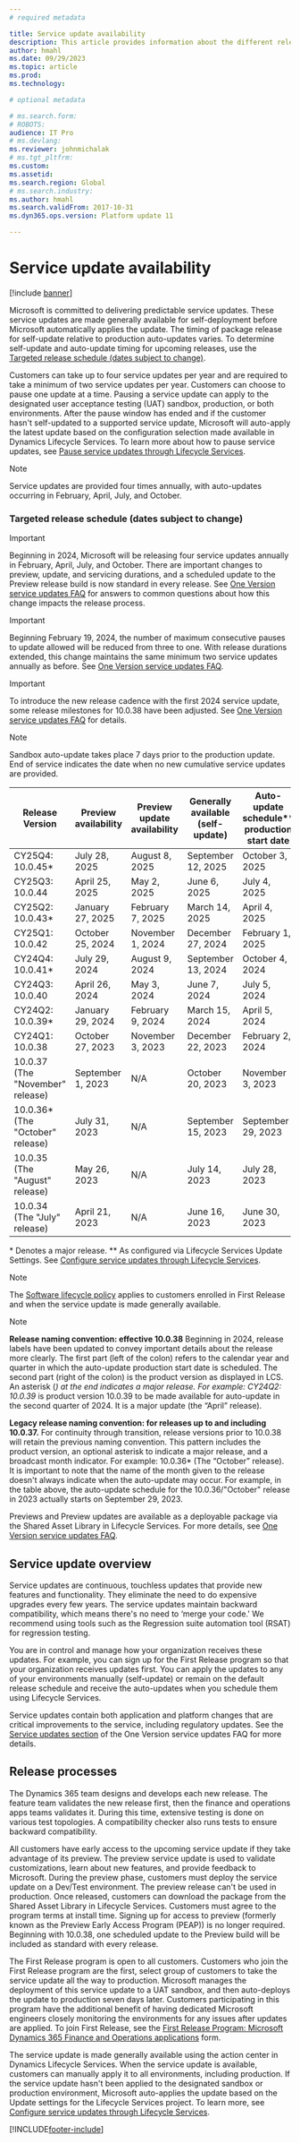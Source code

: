 ```yaml
---
# required metadata

title: Service update availability
description: This article provides information about the different release options.
author: hmahl
ms.date: 09/29/2023
ms.topic: article
ms.prod: 
ms.technology: 

# optional metadata

# ms.search.form: 
# ROBOTS: 
audience: IT Pro
# ms.devlang: 
ms.reviewer: johnmichalak
# ms.tgt_pltfrm: 
ms.custom: 
ms.assetid: 
ms.search.region: Global
# ms.search.industry: 
ms.author: hmahl
ms.search.validFrom: 2017-10-31
ms.dyn365.ops.version: Platform update 11

---
```


# Service update availability

[!include [banner](../includes/banner.md)]

Microsoft is committed to delivering predictable service updates. These service updates are made generally available for self-deployment before Microsoft automatically applies the update. The timing of package release for self-update relative to production auto-updates varies. To determine self-update and auto-update timing for upcoming releases, use the [Targeted release schedule (dates subject to change)](#targeted-release-schedule-dates-subject-to-change).

Customers can take up to four service updates per year and are required to take a minimum of two service updates per year. Customers can choose to pause one update at a time. Pausing a service update can apply to the designated user acceptance testing (UAT) sandbox, production, or both environments. After the pause window has ended and if the customer hasn't self-updated to a supported service update, Microsoft will auto-apply the latest update based on the configuration selection made available in Dynamics Lifecycle Services. To learn more about how to pause service updates, see [Pause service updates through Lifecycle Services](../../dev-itpro/lifecycle-services/pause-service-updates.md).

> [!NOTE] 
> Service updates are provided four times annually, with auto-updates occurring in February, April, July, and October.

### Targeted release schedule (dates subject to change)
> [!IMPORTANT]
> Beginning in 2024, Microsoft will be releasing four service updates annually in February, April, July, and October. There are important changes to preview, update, and servicing durations, and a scheduled update to the Preview release build is now standard in every release. See [One Version service updates FAQ](one-version.md) for answers to common questions about how this change impacts the release process.

> [!IMPORTANT]
> Beginning February 19, 2024, the number of maximum consecutive pauses to update allowed will be reduced from three to one. With release durations extended, this change maintains the same minimum two service updates annually as before. See [One Version service updates FAQ](one-version.md).

> [!IMPORTANT]
> To introduce the new release cadence with the first 2024 service update, some release milestones for 10.0.38 have been adjusted. See [One Version service updates FAQ](one-version.md) for details. 

> [!NOTE] 
> Sandbox auto-update takes place 7 days prior to the production update. End of service indicates the date when no new cumulative service updates are provided.

|	Release Version     |    Preview availability   |   Preview update availability   |   Generally available (self-update)   |   Auto-update schedule** production start date   |    End of service	  |
|---------------------|---------------------------|---------------------------------|---------------------------------------|--------------------------------------------------|---------------------|
|  CY25Q4: 10.0.45*   |         July 28, 2025     |     August 8, 2025              |                September 12, 2025     |                              October 3, 2025     |    October 20, 2025	|
|  CY25Q3: 10.0.44    |       April 25, 2025      |     May 2, 2025                 |                      June 6, 2025     |                                 July 4, 2025     |       July 21, 2025	|
|  CY25Q2: 10.0.43*   |      January 27, 2025     |     February 7, 2025            |                    March 14, 2025     |                                April 4, 2025     |   November 21, 2025	|
|  CY25Q1: 10.0.42    |      October 25, 2024     |     November 1, 2024            |                 December 27, 2024     |                             February 1, 2025     |   February 16, 2025	|
|  CY24Q4: 10.0.41*   |         July 29, 2024     |     August 9, 2024              |                September 13, 2024     |                              October 4, 2024     |    October 21, 2024	|
|  CY24Q3: 10.0.40    |        April 26, 2024     |     May 3, 2024                 |                      June 7, 2024     |                                 July 5, 2024     |       July 22, 2024	|
|  CY24Q2: 10.0.39*   |      January 29, 2024     |     February 9, 2024            |                    March 15, 2024     |                                April 5, 2024     |   November 22, 2024	|
|  CY24Q1: 10.0.38    |      October 27, 2023     |     November 3, 2023            |                 December 22, 2023     |                             February 2, 2024     |   February 18, 2024	|
|  10.0.37<br>(The "November" release)  | September 1, 2023  |        N/A           |                  October 20, 2023     |                             November 3, 2023     |      March 15, 2024	|
|  10.0.36\*<br>(The "October" release) | July 31, 2023      |        N/A           |                September 15, 2023     |                           September 29, 2023     |    January 12, 2024	|
|  10.0.35<br>(The "August" release)    | May 26, 2023       |        N/A           |                     July 14, 2023     |                                July 28, 2023     |    October 20, 2023	|
|  10.0.34<br>(The "July" release)      | April 21, 2023     |        N/A           |                     June 16, 2023     |                                June 30, 2023     |  September 15, 2023	|

\* Denotes a major release.
\** As configured via Lifecycle Services Update Settings. See [Configure service updates through Lifecycle Services](../../dev-itpro/lifecycle-services/configure-service-updates.md).
 
> [!NOTE]
> The [Software lifecycle policy](../../dev-itpro/migration-upgrade/versions-update-policy.md) applies to customers enrolled in First Release and when the service update is made generally available.

> [!Note]
> **Release naming convention: effective 10.0.38**
> Beginning in 2024, release labels have been updated to convey important details about the release more clearly. The first part (left of the colon) refers to the calendar year and quarter in which the auto-update production start date is scheduled. The second part (right of the colon) is the product version as displayed in LCS. An asterisk (*) at the end indicates a major release. For example: CY24Q2: 10.0.39* is product version 10.0.39 to be made available for auto-update in the second quarter of 2024. It is a major update (the “April” release).
>
> **Legacy release naming convention: for releases up to and including 10.0.37.**
> For continuity through transition, release versions prior to 10.0.38 will retain the previous naming convention. This pattern includes the product version, an optional asterisk to indicate a major release, and a broadcast month indicator. For example: 10.0.36* (The “October” release). It is important to note that the name of the month given to the release doesn't always indicate when the auto-update may occur. For example, in the table above, the auto-update schedule for the 10.0.36/"October" release in 2023 actually starts on September 29, 2023.
> 
> Previews and Preview updates are available as a deployable package via the Shared Asset Library in Lifecycle Services. For more details, see [One Version service updates FAQ](one-version.md). 

## Service update overview
Service updates are continuous, touchless updates that provide new features and functionality. They eliminate the need to do expensive upgrades every few years. The service updates maintain backward compatibility, which means there's no need to ‘merge your code.' We recommend using tools such as the Regression suite automation tool (RSAT) for regression testing.

You are in control and manage how your organization receives these updates. For example, you can sign up for the First Release program so that your organization receives updates first. You can apply the updates to any of your environments manually (self-update) or remain on the default release schedule and receive the auto-updates when you schedule them using Lifecycle Services.

Service updates contain both application and platform changes that are critical improvements to the service, including regulatory updates. See the [Service updates section](one-version.md#service-updates) of the One Version service updates FAQ for more details.  

## Release processes

The Dynamics 365 team designs and develops each new release. The feature team validates the new release first, then the finance and operations apps teams validates it. During this time, extensive testing is done on various test topologies. A compatibility checker also runs tests to ensure backward compatibility.

All customers have early access to the upcoming service update if they take advantage of its preview. The preview service update is used to validate customizations, learn about new features, and provide feedback to Microsoft. During the preview phase, customers must deploy the service update on a Dev/Test environment. The preview release can't be used in production. Once released, customers can download the package from the Shared Asset Library in Lifecycle Services. Customers must agree to the program terms at install time. Signing up for access to preview (formerly known as the Preview Early Access Program (PEAP)) is no longer required. Beginning with 10.0.38, one scheduled update to the Preview build will be included as standard with every release.

The First Release program is open to all customers. Customers who join the First Release program are the first, select group of customers to take the service update all the way to production. Microsoft manages the deployment of this service update to a UAT sandbox, and then auto-deploys the update to production seven days later. Customers participating in this program have the additional benefit of having dedicated Microsoft engineers closely monitoring the environments for any issues after updates are applied. To join First Release, see the [First Release Program: Microsoft Dynamics 365 Finance and Operations applications](https://aka.ms/FirstReleaseFnO) form.

The service update is made generally available using the action center in Dynamics Lifecycle Services. When the service update is available, customers can manually apply it to all environments, including production. If the service update hasn't been applied to the designated sandbox or production environment, Microsoft auto-applies the update based on the Update settings for the Lifecycle Services project. To learn more, see [Configure service updates through Lifecycle Services](../../dev-itpro/lifecycle-services/configure-service-updates.md).


[!INCLUDE[footer-include](../../../includes/footer-banner.md)]

